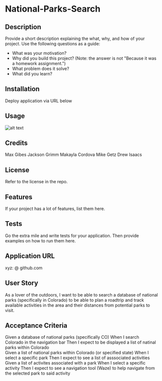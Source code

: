 # National-Parks-Search

## Description

Provide a short description explaining the what, why, and how of your project. Use the following questions as a guide:

- What was your motivation?
- Why did you build this project? (Note: the answer is not "Because it was a homework assignment.")
- What problem does it solve?
- What did you learn?


## Installation

Deploy application via URL below

## Usage

![alt text](assets/images/screenshot.png)

## Credits

Max Gibes
Jackson Grimm
Makayla Cordova
Mike Getz
Drew Isaacs

## License

Refer to the license in the repo. 

## Features

If your project has a lot of features, list them here.


## Tests

Go the extra mile and write tests for your application. Then provide examples on how to run them here.

## Application URL

xyz: @ github.com

## User Story 

As a lover of the outdoors, I want to be able to search a database of national parks (specifically in Colorado) to be able to plan
a roadtrip and track available activities in the area and their distances from potential parks to visit. 

## Acceptance Criteria

Given a database of national parks (specifically CO)
When I search Colorado in the navigation bar 
Then I expect to be displayed a list of natinal parks within Colorado  
Given a list of national parks within Colorado (or specified state)
When I select a specific park
Then I expect to see a list of asssociated activities 
Given a list of activites associated with a park 
When I select a specific activity 
Then I expect to see a navigation tool (Waze) to help navigate from the selected park to said activity





